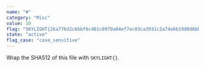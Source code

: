 ```yaml
---
name: "#"
category: "Misc"
value: 10
flag: "SKYLIGHT{26a776d2c6bbf6c401c0970a04ef7ec83ca3931c2a74e6b19d0d8bb1e84276b5a1c37d0fe00bf0022568e9ad311adffced95dbc50b0c0b0aa6e16a9bde891066}"
state: "active"
flag_case: "case_sensitive"
---
```


Wrap the SHA512 of this file with `SKYLIGHT{}`.

